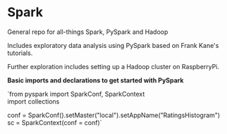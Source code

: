 # Spark
General repo for all-things Spark, PySpark and Hadoop

Includes exploratory data analysis using PySpark based on Frank Kane's tutorials.

Further exploration includes setting up a Hadoop cluster on RaspberryPi.


**Basic imports and declarations to get started with PySpark**

`from pyspark import SparkConf, SparkContext  
import collections  

conf = SparkConf().setMaster("local").setAppName("RatingsHistogram")  
sc = SparkContext(conf = conf)`

